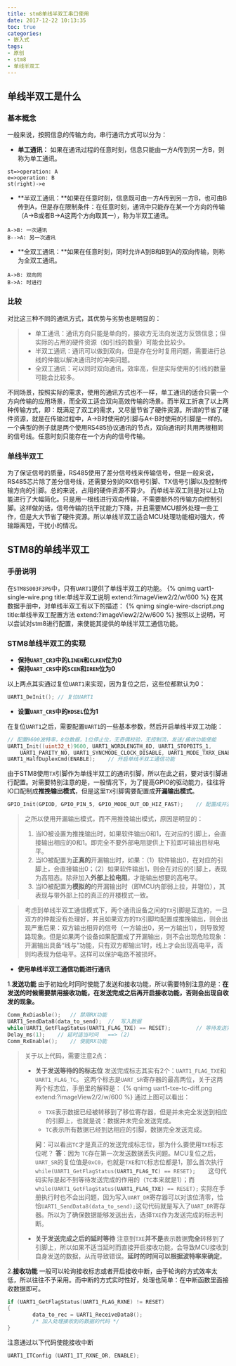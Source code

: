 ```yaml
---
title: stm8单线半双工串口使用
date: 2017-12-22 10:13:35
toc: true
categories: 
- 嵌入式
tags: 
- 原创
- stm8
- 单线半双工
---
```


## 单线半双工是什么

### 基本概念
一般来说，按照信息的传输方向，串行通讯方式可以分为：
- **单工通讯：** 如果在通讯过程的任意时刻，信息只能由一方A传到另一方B，则称为单工通讯。
```flow
st=>operation: A
e=>operation: B
st(right)->e
```

- **半双工通讯：**如果在任意时刻，信息既可由一方A传到另一方B，也可由B传到A，但是存在限制条件：在任意时刻，通讯中只能存在某一个方向的传输（A->B或者B->A这两个方向取其一），称为半双工通讯。
```sequence
A->B: 一次通讯
B-->A: 另一次通讯
```

- **全双工通讯：**如果在任意时刻，同时允许A到B和B到A的双向传输，则称为全双工通讯。
```sequence
A->B: 双向同
B->A: 时进行
```

<!---more--->

### 比较
对比这三种不同的通讯方式，其优势与劣势也是明显的：
> - 单工通讯：通讯方向只能是单向的，接收方无法向发送方反馈信息；但实际的占用的硬件资源（如引线的数量）可能会比较少。
> - 半双工通讯：通讯可以做到双向，但是存在分时复用问题，需要进行总线的仲裁以解决通讯时的冲突问题。
> - 全双工通讯：可以同时双向通讯，效率高，但是实际使用的引线的数量可能会比较多。

不同场景，按照实际的需求，使用的通讯方式也不一样，单工通讯的适合只需一个方向传输的应用场景，而全双工适合双向高效传输的场景。而半双工折衷了以上两种传输方式，即：既满足了双工的需求，又尽量节省了硬件资源。所谓的节省了硬件资源，就是在传输过程中，A→B时使用的引脚与A←B时使用的引脚是一样的。
一个典型的例子就是两个使用RS485协议通讯的节点，双向通讯时共用两根相同的信号线。任意时刻只能存在一个方向的信号传输。

### 单线半双工

为了保证信号的质量，RS485使用了差分信号线来传输信号，但是一般来说，RS485芯片除了差分信号线，还需要分别的RX信号引脚、TX信号引脚以及控制传输方向的引脚。总的来说，占用的硬件资源不算少。
而单线半双工则是对以上功能进行了大幅简化。只是用一根线进行双向传输，不需要额外的传输方向控制引脚。这样做的话，信号传输的抗干扰能力下降，并且需要MCU额外处理一些工作，但是大大节省了硬件资源。所以单线半双工适合MCU处理功能相对强大，传输距离短，干扰小的情况。
## STM8的单线半双工

### 手册说明
在`STM8S003F3P6`中，只有`UART1`提供了单线半双工的功能。
{% qnimg uart1-single-wire.png title:单线半双工说明 extend:?imageView2/2/w/600 %}
在其数据手册中，对单线半双工有以下的描述：
{% qnimg single-wire-dscript.png title:单线半双工配置方法 extend:?imageView2/2/w/600 %}
按照以上说明，可以尝试对stm8进行配置，来使能其提供的单线半双工通信功能。
### STM8单线半双工的实现

- **保持`UART_CR3`中的`LINEN`和`CLKEN`位为0**
- **保持`UART_CR5`中的`SCEN`和`IREN`位为0**

以上两点其实通过复位`UART1`来实现，因为复位之后，这些位都默认为0：
```cpp
UART1_DeInit();	// 复位UART1
```
- **设置`UART_CR5`中的`HDSEL`位为1**

在复位`UART1`之后，需要配置`UART1`的一些基本参数，然后开启单线半双工功能：
```cpp
// 配置9600波特率，8位数据，1位停止位，无奇偶校验，无控制流，发送/接收功能使能
UART1_Init((uint32_t)9600, UART1_WORDLENGTH_8D, UART1_STOPBITS_1,
	UART1_PARITY_NO, UART1_SYNCMODE_CLOCK_DISABLE, UART1_MODE_TXRX_ENABLE);
UART1_HalfDuplexCmd(ENABLE);	// 开启单线半双工通信功能
```
由于STM8使用`TX`引脚作为单线半双工的通讯引脚，所以在此之前，要对该引脚进行配置。对需要特别注意的是，一般情况下，为了提高GPIO的驱动能力，往往将IO口配制成**推挽输出模式**，但是这里`TX`引脚需要配置成**开漏输出模式**。

```cpp
GPIO_Init(GPIOD, GPIO_PIN_5, GPIO_MODE_OUT_OD_HIZ_FAST);	// 配置成开漏输出
```

> 之所以使用开漏输出模式，而不用推挽输出模式，原因是明显的：
> 1. 当IO被设置为推挽输出时，如果软件输出0和1，在对应的引脚上，会直接输出相应的0和1。即完全不要外部电阻提供上下拉即可输出目标电平。
> 2. 当IO被配置为**正真的**开漏输出时，如果：（1）软件输出0，在对应的引脚上，会直接输出0；（2）如果软件输出1，则会在对应的引脚上，表现为高阻态。除非加入**外部上拉电阻**，才能输出想要的高电平。
> 3. 当IO被配置为**模拟的**的开漏输出时（即MCU内部弱上拉，并钳位），其表现与带外部上拉的真正的开楼模式一致。

> 考虑到单线半双工通信模式下，两个通讯设备之间的`TX`引脚是互连的，一旦双方的仲裁没有处理好，并且如果双方的`TX`引脚均配置成推挽输出，则会出现严重后果：双方输出相异的信号（一方输出0，另一方输出1），则导致短路现象。但是如果两个设备如果配置成了开漏输出，则不会出现危险现象：开漏输出具备“线与”功能，只有双方都输出1时，线上才会出现高电平，否则均表现为低电平。这样可以保护电路不被损坏。


- **使用单线半双工通信功能进行通讯**


1.**发送功能**
由于初始化时同时使能了发送和接收功能，所以需要特别注意的是：**在发送的时候需要禁用接收功能，在发送完成之后再开启接收功能，否则会出现自收发的现象。**

```cpp
Comm_RxDiasble();	// 禁用RX功能
UART1_SendData8(data_to_send);	//  写入数据
while(UART1_GetFlagStatus(UART1_FLAG_TXE) == RESET);		// 等待发送完成	==> (1)
Delay_ms(1);	// 延时适当时间	==> (2)
Comm_RxEnable();	// 使能RX功能
```
	
> 关于以上代码，需要注意2点：
> - **关于发送等待的的标志位**
> 发送完成标志其实有2个：`UART1_FLAG_TXE`和`UART1_FLAG_TC`。
> 这两个标志是`UART_SR`寄存器的最高两位，关于这两两个标志位，手册里的解释是：
> {% qnimg uart1-txe-tc-diff.png extend:?imageView2/2/w/600 %}
> 通过上图可以看出：
>     - `TXE`表示数据已经被转移到了移位寄存器，但是并未完全发送到相应的引脚上，也就是说：数据并未完全发送完成。
>     - `TC`表示所有数据已经到达相应的引脚，数据完全发送完成。
>     
>     **问**：可以看出`TC`才是真正的发送完成标志位，那为什么要使用`TXE`标志位呢？
>     **答**：因为 `TC`存在第一次发送数据丢失问题。MCU复位之后，`UART_SR`的复位值是`0xC0`，也就是`TXE`和`TC`标志位都是1，那么首次执行`while(UART1_GetFlagStatus(`**`UART1_FLAG_TC`**`) == RESET);	`这句代码实际是起不到等待发送完成的作用的（`TC`本来就是1）；而`while(UART1_GetFlagStatus(`**`UART1_FLAG_TXE`**`) == RESET);`	实际在手册执行时也不会出问题，因为写入`UART_DR`寄存器可以对该位清零，恰恰`UART1_SendData8(data_to_send);`这句代码就是写入了`UART_DR`寄存器。所以为了确保数据能够发送出去，选择`TXE`作为发送完成的标志判断。
> - **关于发送完成之后的延时等待**
> 注意到`TXE`**并不是**表示数据**完全**转移到了引脚上，所以如果不适当延时而直接开启接收功能，会导致MCU接收到自身发送的数据，从而导致错误。**延时的时间可以根据波特率来确定**。

2.**接收功能**
一般可以轮询接收标志或者开启接收中断，由于轮询的方式效率太低，所以往往不予采用。而中断的方式实时性好，处理也简单：在中断函数里面接收数据即可。
```cpp
if (UART1_GetFlagStatus(UART1_FLAG_RXNE) != RESET)
{
        data_to_rec = UART1_ReceiveData8();
        /* 加入处理接收到的数据的代码 */
} 
```

注意通过以下代码使能接收中断

```cpp
UART1_ITConfig (UART1_IT_RXNE_OR, ENABLE);
```

